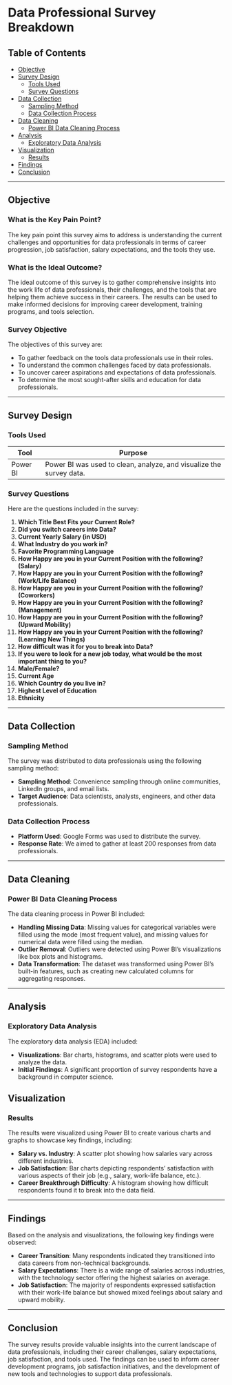 # Data Professional Survey Breakdown

## Table of Contents
- [Objective](#objective)
- [Survey Design](#survey-design)
  - [Tools Used](#tools-used)
  - [Survey Questions](#survey-questions)
- [Data Collection](#data-collection)
  - [Sampling Method](#sampling-method)
  - [Data Collection Process](#data-collection-process)
- [Data Cleaning](#data-cleaning)
  - [Power BI Data Cleaning Process](#power-bi-data-cleaning-process)
- [Analysis](#analysis)
  - [Exploratory Data Analysis](#exploratory-data-analysis)
- [Visualization](#visualization)
  - [Results](#results)
- [Findings](#findings)
- [Conclusion](#conclusion)

---

## Objective

### What is the Key Pain Point?

The key pain point this survey aims to address is understanding the current challenges and opportunities for data professionals in terms of career progression, job satisfaction, salary expectations, and the tools they use.

### What is the Ideal Outcome?

The ideal outcome of this survey is to gather comprehensive insights into the work life of data professionals, their challenges, and the tools that are helping them achieve success in their careers. The results can be used to make informed decisions for improving career development, training programs, and tools selection.

### Survey Objective

The objectives of this survey are:
- To gather feedback on the tools data professionals use in their roles.
- To understand the common challenges faced by data professionals.
- To uncover career aspirations and expectations of data professionals.
- To determine the most sought-after skills and education for data professionals.

---

## Survey Design

### Tools Used

| Tool | Purpose |
| --- | --- |
| Power BI | Power BI was used to clean, analyze, and visualize the survey data. |

### Survey Questions

Here are the questions included in the survey:

1. **Which Title Best Fits your Current Role?**
2. **Did you switch careers into Data?**
3. **Current Yearly Salary (in USD)**
4. **What Industry do you work in?**
5. **Favorite Programming Language**
6. **How Happy are you in your Current Position with the following? (Salary)**
7. **How Happy are you in your Current Position with the following? (Work/Life Balance)**
8. **How Happy are you in your Current Position with the following? (Coworkers)**
9. **How Happy are you in your Current Position with the following? (Management)**
10. **How Happy are you in your Current Position with the following? (Upward Mobility)**
11. **How Happy are you in your Current Position with the following? (Learning New Things)**
12. **How difficult was it for you to break into Data?**
13. **If you were to look for a new job today, what would be the most important thing to you?**
14. **Male/Female?**
15. **Current Age**
16. **Which Country do you live in?**
17. **Highest Level of Education**
18. **Ethnicity**

---

## Data Collection

### Sampling Method

The survey was distributed to data professionals using the following sampling method:
- **Sampling Method**: Convenience sampling through online communities, LinkedIn groups, and email lists.
- **Target Audience**: Data scientists, analysts, engineers, and other data professionals.

### Data Collection Process

- **Platform Used**: Google Forms was used to distribute the survey.
- **Response Rate**: We aimed to gather at least 200 responses from data professionals.

---

## Data Cleaning

### Power BI Data Cleaning Process

The data cleaning process in Power BI included:
- **Handling Missing Data**: Missing values for categorical variables were filled using the mode (most frequent value), and missing values for numerical data were filled using the median.
- **Outlier Removal**: Outliers were detected using Power BI’s visualizations like box plots and histograms.
- **Data Transformation**: The dataset was transformed using Power BI’s built-in features, such as creating new calculated columns for aggregating responses.

---

## Analysis

### Exploratory Data Analysis

The exploratory data analysis (EDA) included:
- **Visualizations**: Bar charts, histograms, and scatter plots were used to analyze the data.
- **Initial Findings**: A significant proportion of survey respondents have a background in computer science.

## Visualization

### Results

The results were visualized using Power BI to create various charts and graphs to showcase key findings, including:
- **Salary vs. Industry**: A scatter plot showing how salaries vary across different industries.
- **Job Satisfaction**: Bar charts depicting respondents’ satisfaction with various aspects of their job (e.g., salary, work-life balance, etc.).
- **Career Breakthrough Difficulty**: A histogram showing how difficult respondents found it to break into the data field.

---

## Findings

Based on the analysis and visualizations, the following key findings were observed:
- **Career Transition**: Many respondents indicated they transitioned into data careers from non-technical backgrounds.
- **Salary Expectations**: There is a wide range of salaries across industries, with the technology sector offering the highest salaries on average.
- **Job Satisfaction**: The majority of respondents expressed satisfaction with their work-life balance but showed mixed feelings about salary and upward mobility.

---

## Conclusion

The survey results provide valuable insights into the current landscape of data professionals, including their career challenges, salary expectations, job satisfaction, and tools used. The findings can be used to inform career development programs, job satisfaction initiatives, and the development of new tools and technologies to support data professionals.
